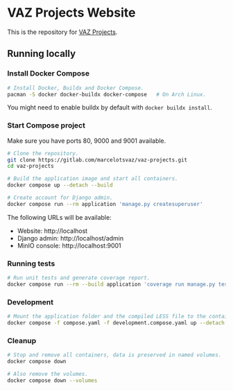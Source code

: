 # VAZ Projects Website
This is the repository for [VAZ Projects](https://vazprojects.com).



## Running locally


### Install Docker Compose
```sh
# Install Docker, Buildx and Docker Compose.
pacman -S docker docker-buildx docker-compose	# On Arch Linux.
```

You might need to enable buildx by default with `docker buildx install`.


### Start Compose project
Make sure you have ports 80, 9000 and 9001 available.

```sh
# Clone the repository.
git clone https://gitlab.com/marcelotsvaz/vaz-projects.git
cd vaz-projects

# Build the application image and start all containers.
docker compose up --detach --build

# Create account for Django admin.
docker compose run --rm application 'manage.py createsuperuser'
```

The following URLs will be available:
- Website: http://localhost
- Django admin: http://localhost/admin
- MinIO console: http://localhost:9001


### Running tests
```sh
# Run unit tests and generate coverage report.
docker compose run --rm --build application 'coverage run manage.py test && coverage report'
```


### Development
```sh
# Mount the application folder and the compiled LESS file to the container so you can make changes without rebuilding the image.
docker compose -f compose.yaml -f development.compose.yaml up --detach --build
```


### Cleanup
```sh
# Stop and remove all containers, data is preserved in named volumes.
docker compose down

# Also remove the volumes.
docker compose down --volumes
```